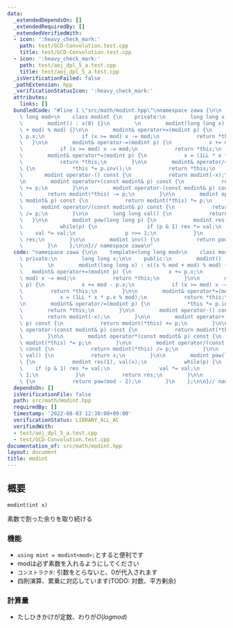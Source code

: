 ```yaml
---
data:
  _extendedDependsOn: []
  _extendedRequiredBy: []
  _extendedVerifiedWith:
  - icon: ':heavy_check_mark:'
    path: test/GCD-Convolution.test.cpp
    title: test/GCD-Convolution.test.cpp
  - icon: ':heavy_check_mark:'
    path: test/aoj_dpl_5_a.test.cpp
    title: test/aoj_dpl_5_a.test.cpp
  _isVerificationFailed: false
  _pathExtension: hpp
  _verificationStatusIcon: ':heavy_check_mark:'
  attributes:
    links: []
  bundledCode: "#line 1 \"src/math/modint.hpp\"\nnamespace zawa {\n\n    template<long\
    \ long mod>\n    class modint {\n    private:\n        long long x;\n\n    public:\n\
    \        modint() : x(0) {}\n        \n        modint(long long x) : x((x % mod\
    \ + mod) % mod) {}\n\n        modint& operator+=(modint p) {\n            x +=\
    \ p.x;\n            if (x >= mod) x -= mod;\n            return *this;\n     \
    \   }\n\n        modint& operator-=(modint p) {\n            x += mod - p.x;\n\
    \            if (x >= mod) x -= mod;\n            return *this;\n        }\n\n\
    \        modint& operator*=(modint p) {\n            x = (1LL * x * p.x % mod);\n\
    \            return *this;\n        }\n\n        modint& operator/=(modint p)\
    \ {\n            *this *= p.inv();\n            return *this;\n        }\n\n \
    \       modint operator-() const {\n            return modint(-x);\n        }\n\
    \n        modint operator+(const modint& p) const {\n            return modint(*this)\
    \ += p;\n        }\n\n        modint operator-(const modint& p) const {\n    \
    \        return modint(*this) -= p;\n        }\n\n        modint operator*(const\
    \ modint& p) const {\n            return modint(*this) *= p;\n        }\n\n  \
    \      modint operator/(const modint& p) const {\n            return modint(*this)\
    \ /= p;\n        }\n\n        long long val() {\n            return x;\n     \
    \   }\n\n        modint pow(long long p) {\n            modint res(1), val(x);\n\
    \            while(p) {\n                if (p & 1) res *= val;\n            \
    \    val *= val;\n                p >>= 1;\n            }\n            return\
    \ res;\n        }\n\n        modint inv() {\n            return pow(mod - 2);\n\
    \        }\n    };\n\n}// namespace zawa\n"
  code: "namespace zawa {\n\n    template<long long mod>\n    class modint {\n   \
    \ private:\n        long long x;\n\n    public:\n        modint() : x(0) {}\n\
    \        \n        modint(long long x) : x((x % mod + mod) % mod) {}\n\n     \
    \   modint& operator+=(modint p) {\n            x += p.x;\n            if (x >=\
    \ mod) x -= mod;\n            return *this;\n        }\n\n        modint& operator-=(modint\
    \ p) {\n            x += mod - p.x;\n            if (x >= mod) x -= mod;\n   \
    \         return *this;\n        }\n\n        modint& operator*=(modint p) {\n\
    \            x = (1LL * x * p.x % mod);\n            return *this;\n        }\n\
    \n        modint& operator/=(modint p) {\n            *this *= p.inv();\n    \
    \        return *this;\n        }\n\n        modint operator-() const {\n    \
    \        return modint(-x);\n        }\n\n        modint operator+(const modint&\
    \ p) const {\n            return modint(*this) += p;\n        }\n\n        modint\
    \ operator-(const modint& p) const {\n            return modint(*this) -= p;\n\
    \        }\n\n        modint operator*(const modint& p) const {\n            return\
    \ modint(*this) *= p;\n        }\n\n        modint operator/(const modint& p)\
    \ const {\n            return modint(*this) /= p;\n        }\n\n        long long\
    \ val() {\n            return x;\n        }\n\n        modint pow(long long p)\
    \ {\n            modint res(1), val(x);\n            while(p) {\n            \
    \    if (p & 1) res *= val;\n                val *= val;\n                p >>=\
    \ 1;\n            }\n            return res;\n        }\n\n        modint inv()\
    \ {\n            return pow(mod - 2);\n        }\n    };\n\n}// namespace zawa\n"
  dependsOn: []
  isVerificationFile: false
  path: src/math/modint.hpp
  requiredBy: []
  timestamp: '2022-08-03 12:30:08+09:00'
  verificationStatus: LIBRARY_ALL_AC
  verifiedWith:
  - test/aoj_dpl_5_a.test.cpp
  - test/GCD-Convolution.test.cpp
documentation_of: src/math/modint.hpp
layout: document
title: modint
---
```


## 概要
```
modint(int x)
```
素数で割った余りを取り続ける

### 機能
* `using mint = modint<mod>;`とすると便利です
* modは必ず素数を入れるようにしてください
* `コンストラクタ`: 引数をとらないと、0が代入されます
* 四則演算、累乗に対応しています(TODO: 対数、平方剰余)


### 計算量
* たしひきかけが定数、わりが$O(logmod)$
